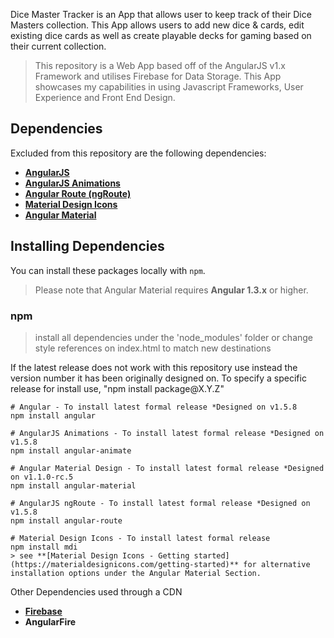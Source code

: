 Dice Master Tracker is an App that allows user to keep track of their Dice Masters collection. This App allows users to add new dice & cards, edit existing dice cards as well as create playable decks for gaming based on their current collection.

> This repository is a Web App based off of the AngularJS v1.x Framework and utilises Firebase for Data Storage. This App showcases my capabilities in using Javascript Frameworks, User Experience and Front End Design.

## Dependencies

Excluded from this repository are the following dependencies:

* **[AngularJS](https://www.angularjs.org/)**
* **[AngularJS Animations](https://docs.angularjs.org/guide/animations)** 
* **[Angular Route (ngRoute)](https://docs.angularjs.org/api/ngRoute)** 
* **[Material Design Icons](https://materialdesignicons.com/)** 
* **[Angular Material](https://material.angularjs.org/latest/)** 
 
## Installing Dependencies

You can install these packages locally with `npm`. 
> Please note that Angular Material requires **Angular 1.3.x** or higher. 


### npm 
> install all dependencies under the 'node_modules' folder or change style references on index.html to match new destinations

If the latest release does not work with this repository use instead the version number it has been originally designed on. To  specify a specific release for install use, "npm install package&#64;X.Y.Z"

```shell
# Angular - To install latest formal release *Designed on v1.5.8
npm install angular

# AngularJS Animations - To install latest formal release *Designed on v1.5.8
npm install angular-animate

# Angular Material Design - To install latest formal release *Designed on v1.1.0-rc.5
npm install angular-material

# AngularJS ngRoute - To install latest formal release *Designed on v1.5.8
npm install angular-route

# Material Design Icons - To install latest formal release
npm install mdi
> see **[Material Design Icons - Getting started](https://materialdesignicons.com/getting-started)** for alternative installation options under the Angular Material Section.
```

Other Dependencies used through a CDN
* **[Firebase](https://firebase.google.com)**
* **AngularFire**
